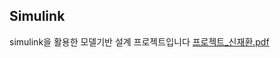 ## Simulink
simulink을 활용한 모델기반 설계 프로젝트입니다
[프로젝트_신재환.pdf](https://github.com/shinjaehwan123/practice/files/14172582/_.pdf)
